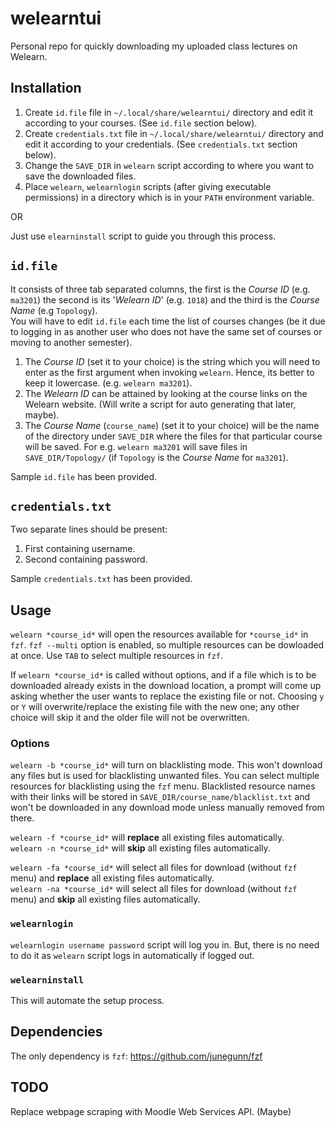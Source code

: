 # welearntui
Personal repo for quickly downloading my uploaded class lectures on Welearn.

## Installation
1. Create `id.file` file in `~/.local/share/welearntui/` directory and edit it according to your courses. (See `id.file` section below).
2. Create `credentials.txt` file in `~/.local/share/welearntui/` directory and edit it according to your credentials. (See `credentials.txt` section below).
3. Change the `SAVE_DIR` in `welearn` script according to where you want to save the downloaded files.
4. Place `welearn`, `welearnlogin` scripts (after giving executable permissions) in a directory which is in your `PATH` environment variable.

OR

Just use `elearninstall` script to guide you through this process.

## `id.file`
It consists of three tab separated columns, the first is the *Course ID* (e.g. `ma3201`) the second is its '*Welearn ID*' (e.g. `1018`) and the third is the *Course Name* (e.g `Topology`).  
You will have to edit `id.file` each time the list of courses changes (be it due to logging in as another user who does not have the same set of courses or moving to another semester).
1. The *Course ID* (set it to your choice) is the string which you will need to enter as the first argument when invoking `welearn`. Hence, its better to keep it lowercase. (e.g. `welearn ma3201`).
2. The *Welearn ID* can be attained by looking at the course links on the Welearn website. (Will write a script for auto generating that later, maybe).
3. The *Course Name* (`course_name`) (set it to your choice) will be the name of the directory under `SAVE_DIR` where the files for that particular course will be saved. For e.g. `welearn ma3201` will save files in `SAVE_DIR/Topology/` (if `Topology` is the *Course Name* for `ma3201`).  

Sample `id.file` has been provided.

## `credentials.txt`
Two separate lines should be present:
1. First containing username.
2. Second containing password. 

Sample `credentials.txt` has been provided.

## Usage
`welearn *course_id*` will open the resources available for `*course_id*` in `fzf`. `fzf --multi` option is enabled, so multiple resources can be dowloaded at once. Use `TAB` to select multiple resources in `fzf`.

If `welearn *course_id*` is called without options, and if a file which is to be downloaded already exists in the download location, a prompt will come up asking whether the user wants to replace the existing file or not. Choosing `y` or `Y` will overwrite/replace the existing file with the new one; any other choice will skip it and the older file will not be overwritten.  

### Options
`welearn -b *course_id*` will turn on blacklisting mode. This won't download any files but is used for blacklisting unwanted files. You can select multiple resources for blacklisting using the `fzf` menu. Blacklisted resource names with their links will be stored in `SAVE_DIR/course_name/blacklist.txt` and won't be downloaded in any download mode unless manually removed from there.  

`welearn -f *course_id*` will **replace** all existing files automatically.    
`welearn -n *course_id*` will **skip** all existing files automatically.  

`welearn -fa *course_id*` will select all files for download (without `fzf` menu) and **replace** all existing files automatically.  
`welearn -na *course_id*` will select all files for download (without `fzf` menu) and **skip** all existing files automatically.  

### `welearnlogin`
`welearnlogin username password` script will log you in. But, there is no need to do it as `welearn` script logs in automatically if logged out.

### `welearninstall`
This will automate the setup process.

## Dependencies
The only dependency is `fzf`: https://github.com/junegunn/fzf

## TODO
Replace webpage scraping with Moodle Web Services API. (Maybe)
